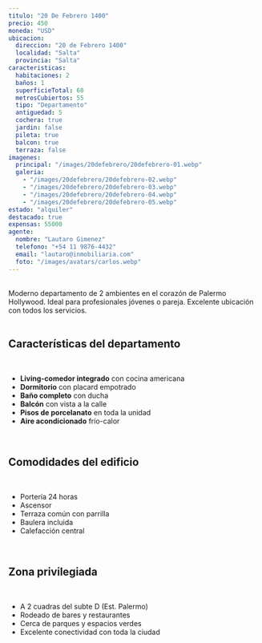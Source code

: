 ```yaml
---
titulo: "20 De Febrero 1400"
precio: 450
moneda: "USD"
ubicacion:
  direccion: "20 de Febrero 1400"
  localidad: "Salta"
  provincia: "Salta"
caracteristicas:
  habitaciones: 2
  baños: 1
  superficieTotal: 60
  metrosCubiertos: 55
  tipo: "Departamento"
  antiguedad: 5
  cochera: true
  jardin: false
  pileta: true
  balcon: true
  terraza: false
imagenes:
  principal: "/images/20defebrero/20defebrero-01.webp"
  galeria: 
    - "/images/20defebrero/20defebrero-02.webp"
    - "/images/20defebrero/20defebrero-03.webp"
    - "/images/20defebrero/20defebrero-04.webp"
    - "/images/20defebrero/20defebrero-05.webp"
estado: "alquiler"
destacado: true
expensas: 55000
agente:
  nombre: "Lautaro Gimenez"
  telefono: "+54 11 9876-4432"
  email: "lautaro@inmobiliaria.com"
  foto: "/images/avatars/carlos.webp"
---
```

<br>
Moderno departamento de 2 ambientes en el corazón de Palermo Hollywood. Ideal para profesionales jóvenes o pareja. Excelente ubicación con todos los servicios.
<br><br>

## Características del departamento
<br>

- **Living-comedor integrado** con cocina americana
- **Dormitorio** con placard empotrado
- **Baño completo** con ducha
- **Balcón** con vista a la calle
- **Pisos de porcelanato** en toda la unidad
- **Aire acondicionado** frío-calor

<br>

## Comodidades del edificio
<br>

- Portería 24 horas
- Ascensor
- Terraza común con parrilla
- Baulera incluida
- Calefacción central

<br>

## Zona privilegiada

<br>

- A 2 cuadras del subte D (Est. Palermo)
- Rodeado de bares y restaurantes
- Cerca de parques y espacios verdes
- Excelente conectividad con toda la ciudad